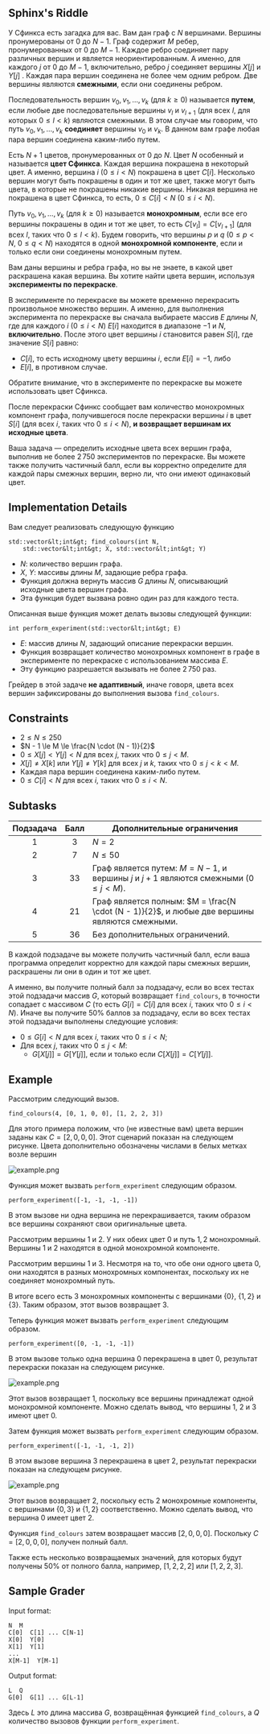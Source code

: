 ## Sphinx's Riddle

У Сфинкса есть загадка для вас.
Вам дан граф с $N$ вершинами.
Вершины пронумерованы от $0$ до $N - 1$.
Граф содержит $M$ ребер, пронумерованных от $0$ до $M-1$.
Каждое ребро соединяет пару различных вершин и является неориентированным.
А именно, для каждого $j$ от $0$ до $M - 1$, включительно,
ребро $j$ соединяет вершины $X[j]$ и $Y[j]$ .
Каждая пара вершин соединена не более чем одним ребром.
Две вершины являются **смежными**,
 если они соединены ребром.

Последовательность вершин $v_0, v_1, \ldots, v_k$ (для $k \ge 0$)
 называется **путем**,
 если любые две последовательные вершины $v_l$ и $v_{l+1}$
 (для всех $l$, для которых $0 \le l \lt k$)
 являются смежными.
В этом случае мы говорим, что путь $v_0, v_1, \ldots, v_k$ **соединяет** вершины $v_0$ и $v_k$.
В данном вам графе любая пара вершин соединена каким-либо путем.

Есть $N + 1$ цветов, пронумерованных от $0$ до $N$.
Цвет $N$ особенный и называется **цвет Сфинкса**.
Каждая вершина покрашена в некоторый цвет.
А именно, вершина $i$ ($0 \le i \lt N$) покрашена в цвет $C[i]$.
Несколько вершин могут быть покрашены в один и тот же цвет, 
также могут быть цвета, в которые не покрашены никакие вершины.
Никакая вершина не покрашена в цвет Сфинкса,
 то есть, $0 \le C[i] \lt N$ ($0 \le i \lt N$).

Путь $v_0, v_1, \ldots, v_k$ (для $k \ge 0$)
 называется **монохромным**,
 если все его вершины покрашены в один и тот же цвет,
 то есть $C[v_l] = C[v_{l+1}]$ (для всех $l$, таких что $0 \le l \lt k$).
Будем говорить, что вершины $p$ и $q$ ($0 \le p \lt N$, $0 \le q \lt N$)
находятся в одной **монохромной компоненте**, 
если и только если они соединены монохромным путем.

Вам даны вершины и ребра графа, но вы не знаете, в какой
цвет раскрашена какая вершина.
Вы хотите найти цвета вершин, 
используя **эксперименты по перекраске**.

В эксперименте по перекраске вы можете временно перекрасить
произвольное множество вершин.
А именно, для выполнения эксперимента по перекраске 
вы сначала выбираете массив $E$ длины $N$,
 где для каждого $i$ ($0 \le i \lt N$)
 $E[i]$ находится в диапазоне $-1$ и $N$, **включительно**.
После этого цвет вершины $i$ становится равен $S[i]$, где значение $S[i]$ равно:
* $C[i]$, то есть исходному цвету вершины $i$, если $E[i] = -1$, либо
* $E[i]$, в противном случае.

Обратите внимание, что в эксперименте по перекраске вы можете использовать цвет Сфинкса.

После перекраски Сфинкс сообщает вам количество монохромных компонент графа,
получившегося после перекраски вершины $i$ в цвет $S[i]$ (для всех $i$, таких что $0 \le i \lt N$),
**и возвращает вершинам их исходные цвета**.

Ваша задача &mdash; определить исходные цвета всех вершин
графа, выполнив не более $2\,750$ экспериментов по перекраске.
Вы можете также получить частичный балл, если вы корректно определите
для каждой пары смежных вершин, верно ли, что они имеют одинаковый цвет.

## Implementation Details

Вам следует реализовать следующую функцию

```
std::vector&lt;int&gt; find_colours(int N,
    std::vector&lt;int&gt; X, std::vector&lt;int&gt; Y)
```

* $N$: количество вершин графа.
* $X$, $Y$: массивы длины $M$, задающие ребра графа.
* Функция должна вернуть массив $G$ длины $N$,
   описывающий исходные цвета вершин графа.
* Эта функция будет вызвана ровно один раз для каждого теста.

Описанная выше функция может делать вызовы следующей функции:

```
int perform_experiment(std::vector&lt;int&gt; E)
```

* $E$: массив длины $N$, задающий описание перекраски вершин.
* Функция возвращает количество монохромных компонент в графе в 
	эксперименте по перекраске с использованием массива $E$.
* Эту функцию разрешается вызывать не более $2\,750$ раз.

Грейдер в этой задаче **не адаптивный**, иначе говоря,
 цвета всех вершин зафиксированы до выполнения вызова `find_colours`.

## Constraints

* $2 \le N \le 250$
* $N - 1 \le M \le \frac{N \cdot (N - 1)}{2}$
* $0 \le X[j] \lt Y[j] \lt N$ для всех $j$, таких что $0 \le j \lt M$.
* $X[j] \neq X[k]$ или $Y[j] \neq Y[k]$
   для всех $j$ и $k$, таких что $0 \le j \lt k \lt M$.
* Каждая пара вершин соединена каким-либо путем.
* $0 \le C[i] \lt N$ для всех $i$, таких что $0 \le i \lt N$.

## Subtasks

| Подзадача | Балл  | Дополнительные ограничения |
| :-----: | :----: | ---------------------- |
| 1       | $3$    | $N = 2$
| 2       | $7$    | $N \le 50$
| 3       | $33$   | Граф является путем: $M = N - 1$, и вершины $j$ и $j+1$ являются смежными ($0 \leq j < M$).
| 4       | $21$   | Граф является полным: $M = \frac{N \cdot (N - 1)}{2}$, и любые две вершины являются смежными.
| 5       | $36$   | Без дополнительных ограничений.

В каждой подзадаче вы можете получить частичный балл, 
если ваша программа определит корректно для каждой пары смежных
вершин, раскрашены ли они в один и тот же цвет.

А именно, вы получите полный балл за подзадачу,
если во всех тестах этой подзадачи массив $G$, который возвращает `find_colours`,
 в точности сопадает с массивом $C$
 (то есть $G[i] = C[i]$
 для всех $i$, таких что $0 \le i \lt N$).
Иначе вы получите $50\%$ баллов за подзадачу, если во всех тестах
этой подзадачи выполнены следующие условия:
* $0 \le G[i] \lt N$
   для всех $i$, таких что $0 \le i \lt N$;
* Для всех $j$, таких что $0 \le j \lt M$:
  * $G[X[j]] = G[Y[j]]$, если и только если $C[X[j]] = C[Y[j]]$.


## Example


Рассмотрим следующий вызов.

```
find_colours(4, [0, 1, 0, 0], [1, 2, 2, 3])
```

Для этого примера положим, что (не известные вам) цвета вершин заданы как
 $C = [2, 0, 0, 0]$.
Этот сценарий показан на следующем рисунке.
Цвета дополнительно обозначены числами в белых метках возле вершин 

![example.png](sphinx_example.png "230")

Функция может вызвать `perform_experiment` следующим образом.

```
perform_experiment([-1, -1, -1, -1])
```

В этом вызове ни одна вершина не перекрашивается, таким образом все вершины сохраняют свои оригинальные цвета.

Рассмотрим вершины $1$ и $2$.
У них обеих цвет $0$ и путь $1, 2$ монохромный.
Вершины $1$ и $2$ находятся в одной монохромной компоненте.

Рассмотрим вершины $1$ и $3$.
Несмотря на то, что обе они одного цвета $0$,
они находятся в разных монохромных компонентах, поскольку их не соединяет монохромный путь.

В итоге всего есть $3$ монохромных компоненты
с вершинами $\{0\}$, $\{1, 2\}$ и $\{3\}$.
Таким образом, этот вызов возвращает $3$.

Теперь функция может вызвать `perform_experiment` следующим образом.

```
perform_experiment([0, -1, -1, -1])
```

В этом вызове только одна вершина $0$ перекрашена в цвет $0$,
 результат перекраски показан на следующем рисунке.

![example.png](sphinx_order1.png "230")

Этот вызов возвращает $1$, поскольку все вершины принадлежат одной монохромной компоненте.
Можно сделать вывод, что вершины $1$, $2$ и $3$ имеют цвет $0$.

Затем функция может вызвать `perform_experiment` следующим образом.

```
perform_experiment([-1, -1, -1, 2])
```

В этом вызове вершина $3$ перекрашена в цвет $2$,
 результат перекраски показан на следующем рисунке.

![example.png](sphinx_order2.png "230")

Этот вызов возвращает $2$, поскольку есть $2$ монохромные компоненты,
 с вершинами $\{0, 3\}$ и $\{1, 2\}$ соответственно. 
Можно сделать вывод, что вершина $0$ имеет цвет $2$.

Функция `find_colours` затем возвращает массив $[2, 0, 0, 0]$.
Поскольку $C = [2, 0, 0, 0]$, получен полный балл.

Также есть несколько возвращаемых значений, для которых будут получены $50\%$ от полного балла, например, $[1, 2, 2, 2]$ или $[1, 2, 2, 3]$.

## Sample Grader

Input format:

```
N  M
C[0]  C[1] ... C[N-1]
X[0]  Y[0]
X[1]  Y[1]
...
X[M-1]  Y[M-1]
```

Output format:

```
L  Q
G[0]  G[1] ... G[L-1]
```

Здесь $L$ это длина массива $G$, возвращённая функцией `find_colours`,
 а $Q$ количество вызовов функции `perform_experiment`.
